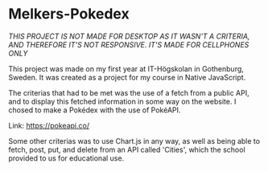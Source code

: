# Melkers-Pokedex

*THIS PROJECT IS NOT MADE FOR DESKTOP AS IT WASN'T A CRITERIA, AND THEREFORE IT'S NOT RESPONSIVE. IT'S MADE FOR CELLPHONES ONLY*

This project was made on my first year at IT-Högskolan in Gothenburg, Sweden. It was created as a project for my course in Native JavaScript.

The criterias that had to be met was the use of a fetch from a public API, and to display this fetched information in some way on the website. I chosed to make a Pokédex with the use of PokéAPI.

Link: https://pokeapi.co/

Some other criterias was to use Chart.js in any way, as well as being able to fetch, post, put, and delete from an API called 'Cities', which the school provided to us for educational use.
